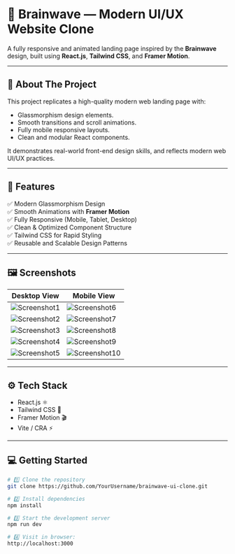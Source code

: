 # 🧠 Brainwave — Modern UI/UX Website Clone

A fully responsive and animated landing page inspired by the **Brainwave** design, built using **React.js**, **Tailwind CSS**, and **Framer Motion**.

---

## 🚀 About The Project

This project replicates a high-quality modern web landing page with:

- Glassmorphism design elements.
- Smooth transitions and scroll animations.
- Fully mobile responsive layouts.
- Clean and modular React components.

It demonstrates real-world front-end design skills, and reflects modern web UI/UX practices.

---

## 🌟 Features

✅ Modern Glassmorphism Design  
✅ Smooth Animations with **Framer Motion**  
✅ Fully Responsive (Mobile, Tablet, Desktop)  
✅ Clean & Optimized Component Structure  
✅ Tailwind CSS for Rapid Styling  
✅ Reusable and Scalable Design Patterns  

---

## 🖼️ Screenshots

| Desktop View | Mobile View |
| ------------ | ----------- |
| ![Screenshot1](https://raw.githubusercontent.com/RatulSen555/Modern-UI-UX-Project/main/Screenshot1.PNG) | ![Screenshot6](https://raw.githubusercontent.com/RatulSen555/Modern-UI-UX-Project/main/Screenshot6.PNG) |
| ![Screenshot2](https://raw.githubusercontent.com/RatulSen555/Modern-UI-UX-Project/main/Screenshot2.PNG) | ![Screenshot7](https://raw.githubusercontent.com/RatulSen555/Modern-UI-UX-Project/main/Screenshot7.PNG) |
| ![Screenshot3](https://raw.githubusercontent.com/RatulSen555/Modern-UI-UX-Project/main/Screenshot3.PNG) | ![Screenshot8](https://raw.githubusercontent.com/RatulSen555/Modern-UI-UX-Project/main/Screenshot8.PNG) |
| ![Screenshot4](https://raw.githubusercontent.com/RatulSen555/Modern-UI-UX-Project/main/Screenshot4.PNG) | ![Screenshot9](https://raw.githubusercontent.com/RatulSen555/Modern-UI-UX-Project/main/Screenshot9.PNG) |
| ![Screenshot5](https://raw.githubusercontent.com/RatulSen555/Modern-UI-UX-Project/main/Screenshot5.PNG) | ![Screenshot10](https://raw.githubusercontent.com/RatulSen555/Modern-UI-UX-Project/main/Screenshot10.PNG) |


---

## ⚙️ Tech Stack

- React.js ⚛️  
- Tailwind CSS 💨  
- Framer Motion 🎬  
- Vite / CRA ⚡  

---

## 💻 Getting Started

```bash
# 1️⃣ Clone the repository
git clone https://github.com/YourUsername/brainwave-ui-clone.git

# 2️⃣ Install dependencies
npm install

# 3️⃣ Start the development server
npm run dev

# 4️⃣ Visit in browser:
http://localhost:3000

